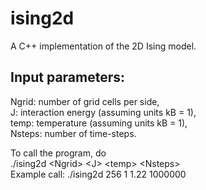 # ising2d
A C++ implementation of the 2D Ising model. 

## Input parameters:
Ngrid: number of grid cells per side,  
J: interaction energy (assuming units kB = 1),  
temp: temperature (assuming units kB = 1),  
Nsteps: number of time-steps.  

To call the program, do  
./ising2d \<Ngrid\> \<J\> \<temp\> \<Nsteps\>  
Example call: ./ising2d 256 1 1.22 1000000



